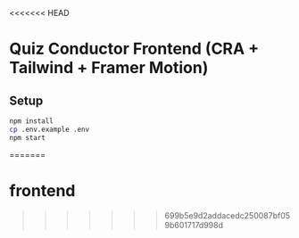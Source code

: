 <<<<<<< HEAD
# Quiz Conductor Frontend (CRA + Tailwind + Framer Motion)

## Setup
```bash
npm install
cp .env.example .env
npm start
```
=======
# frontend
>>>>>>> 699b5e9d2addacedc250087bf059b601717d998d
